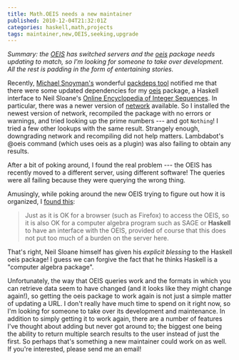 ```yaml
---
title: Math.OEIS needs a new maintainer
published: 2010-12-04T21:32:01Z
categories: haskell,math,projects
tags: maintainer,new,OEIS,seeking,upgrade
---
```


<i>Summary: the <a href="http://oeis.org/">OEIS</a> has switched servers and the <a href="http://hackage.haskell.org/package/oeis">oeis</a> package needs updating to match, so I'm looking for someone to take over development.  All the rest is padding in the form of entertaining stories.</i>

Recently, <a href="http://www.snoyman.com/">Michael Snoyman's</a> wonderful <a href="http://packdeps.haskellers.com/">packdeps tool</a> notified me that there were some updated dependencies for my <a href="http://hackage.haskell.org/package/oeis">oeis</a> package, a Haskell interface to Neil Sloane's <a href="http://oeis.org/">Online Encyclopedia of Integer Sequences</a>.  In particular, there was a newer version of <a href="http://hackage.haskell.org/package/network">network</a> available. So I installed the newest version of network, recompiled the package with no errors or warnings, and tried looking up the prime numbers --- and got <code>Nothing</code>!  I tried a few other lookups with the same result.  Strangely enough, downgrading network and recompiling did not help matters.  Lambdabot's @oeis command (which uses oeis as a plugin) was also failing to obtain any results.

After a bit of poking around, I found the real problem --- the OEIS has recently moved to a different server, using different software!  The queries were all failing because they were querying the wrong thing.

Amusingly, while poking around the new OEIS trying to figure out how it is organized, I <a href="http://oeis.org/wiki/Welcome#Policy_on_Searching_the_Database">found this</a>:
<blockquote>
Just as it is OK for a browser (such as Firefox) to access the OEIS, so it is also OK for a computer algebra program such as SAGE or <strong>Haskell</strong> to have an interface with the OEIS, provided of course that this does not put too much of a burden on the server here.
</blockquote>
That's right, Neil Sloane himself has given his <i>explicit blessing</i> to the Haskell oeis package!  I guess we can forgive the fact that he thinks Haskell is a "computer algebra package".

Unfortunately, the way that OEIS queries work and the formats in which you can retrieve data seem to have changed (and it looks like they might change again!), so getting the oeis package to work again is not just a simple matter of updating a URL.  I don't really have much time to spend on it right now, so I'm looking for someone to take over its development and maintenance.  In addition to simply getting it to work again, there are a number of features I've thought about adding but never got around to; the biggest one being the ability to return multiple search results to the user instead of just the first.  So perhaps that's something a new maintainer could work on as well.  If you're interested, please send me an email!

